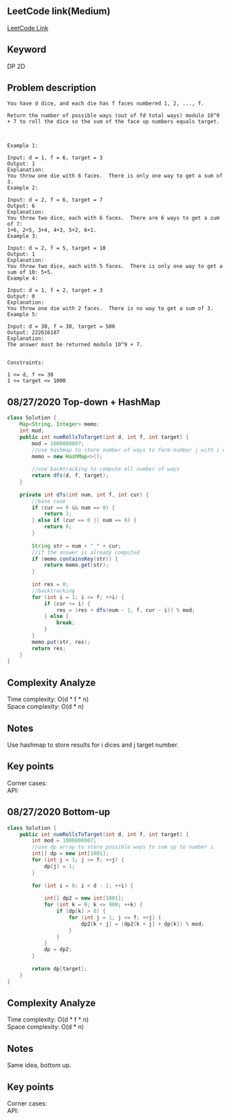 ## LeetCode link(Medium)
[LeetCode Link](https://leetcode.com/problems/number-of-dice-rolls-with-target-sum/)
 
## Keyword
DP 2D

## Problem description
```
You have d dice, and each die has f faces numbered 1, 2, ..., f.

Return the number of possible ways (out of fd total ways) modulo 10^9 + 7 to roll the dice so the sum of the face up numbers equals target.

 

Example 1:

Input: d = 1, f = 6, target = 3
Output: 1
Explanation: 
You throw one die with 6 faces.  There is only one way to get a sum of 3.
Example 2:

Input: d = 2, f = 6, target = 7
Output: 6
Explanation: 
You throw two dice, each with 6 faces.  There are 6 ways to get a sum of 7:
1+6, 2+5, 3+4, 4+3, 5+2, 6+1.
Example 3:

Input: d = 2, f = 5, target = 10
Output: 1
Explanation: 
You throw two dice, each with 5 faces.  There is only one way to get a sum of 10: 5+5.
Example 4:

Input: d = 1, f = 2, target = 3
Output: 0
Explanation: 
You throw one die with 2 faces.  There is no way to get a sum of 3.
Example 5:

Input: d = 30, f = 30, target = 500
Output: 222616187
Explanation: 
The answer must be returned modulo 10^9 + 7.
 

Constraints:

1 <= d, f <= 30
1 <= target <= 1000
```
## 08/27/2020 Top-down + HashMap
```java
class Solution {
    Map<String, Integer> memo;
    int mod;
    public int numRollsToTarget(int d, int f, int target) {
        mod = 1000000007;
        //use hashmap to store number of ways to form number j with i dices
        memo = new HashMap<>();
        
        //use backtracking to compute all number of ways
        return dfs(d, f, target);
    }
    
    private int dfs(int num, int f, int cur) {
        //base case
        if (cur == 0 && num == 0) {
            return 1;
        } else if (cur == 0 || num == 0) {
            return 0;
        }
        
        String str = num + " " + cur;
        //if the answer is already computed
        if (memo.containsKey(str)) {
            return memo.get(str);
        }
        
        int res = 0;
        //backtracking
        for (int i = 1; i <= f; ++i) {
            if (cur >= i) {
                res = (res + dfs(num - 1, f, cur - i)) % mod;
            } else {
                break;
            }
        }
        memo.put(str, res);
        return res;
    }
}
```

## Complexity Analyze
Time complexity: O(d * f * n)  
Space complexity: O(d * n)

## Notes
Use hashmap to store results for i dices and j target number.  

## Key points
Corner cases:   
API:

## 08/27/2020 Bottom-up
```java
class Solution {
    public int numRollsToTarget(int d, int f, int target) {
        int mod = 1000000007;
        //use dp array to store possible ways to sum up to number i 
        int[] dp = new int[1001];
        for (int j = 1; j <= f; ++j) {
            dp[j] = 1;
        }
        
        for (int i = 0; i < d - 1; ++i) {
                
            int[] dp2 = new int[1001];
            for (int k = 0; k <= 900; ++k) {
                if (dp[k] > 0) {
                    for (int j = 1; j <= f; ++j) {
                        dp2[k + j] = (dp2[k + j] + dp[k]) % mod;
                    }
                }
            }
            dp = dp2;
        }
        
        return dp[target];
    }
}
```

## Complexity Analyze
Time complexity: O(d * f * n)  
Space complexity: O(d * n)

## Notes
Same idea, bottom up. 

## Key points
Corner cases:   
API: